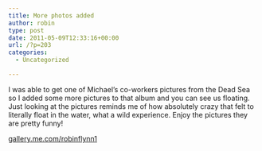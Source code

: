 ```yaml
---
title: More photos added
author: robin
type: post
date: 2011-05-09T12:33:16+00:00
url: /?p=203
categories:
  - Uncategorized

---
```

I was able to get one of Michael&#8217;s co-workers pictures from the Dead Sea so I added some more pictures to that album and you can see us floating. Just looking at the pictures reminds me of how absolutely crazy that felt to literally float in the water, what a wild experience. Enjoy the pictures they are pretty funny!

<a href="http://gallery.me.com/robinflynn1#100237&bgcolor=black&view=grid" target="_blank">gallery.me.com/robinflynn1</a>